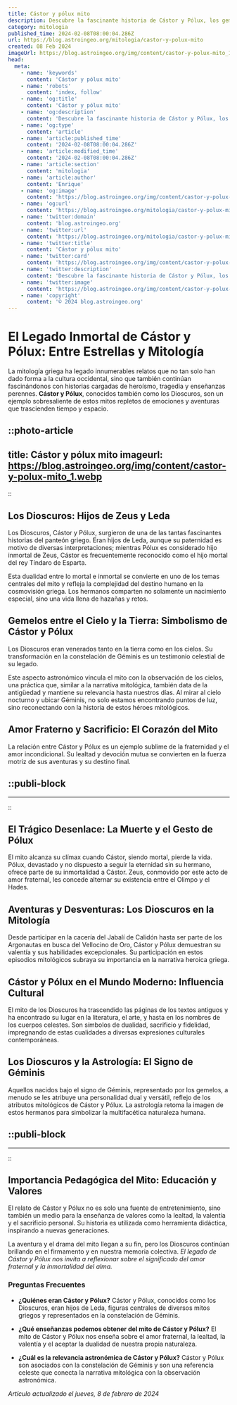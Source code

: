 ```yaml
---
title: Cástor y pólux mito
description: Descubre la fascinante historia de Cástor y Pólux, los gemelos divinos del mito griego que simbolizan lealtad y heroísmo eternos.
category: mitologia
published_time: 2024-02-08T08:00:04.286Z
url: https://blog.astroingeo.org/mitologia/castor-y-polux-mito
created: 08 Feb 2024
imageUrl: https://blog.astroingeo.org/img/content/castor-y-polux-mito_1.webp
head:
  meta:
    - name: 'keywords'
      content: 'Cástor y pólux mito'
    - name: 'robots'
      content: 'index, follow'
    - name: 'og:title'
      content: 'Cástor y pólux mito'
    - name: 'og:description'
      content: 'Descubre la fascinante historia de Cástor y Pólux, los gemelos divinos del mito griego que simbolizan lealtad y heroísmo eternos.'
    - name: 'og:type'
      content: 'article'
    - name: 'article:published_time'
      content: '2024-02-08T08:00:04.286Z'
    - name: 'article:modified_time'
      content: '2024-02-08T08:00:04.286Z'
    - name: 'article:section'
      content: 'mitologia'
    - name: 'article:author'
      content: 'Enrique'
    - name: 'og:image'
      content: 'https://blog.astroingeo.org/img/content/castor-y-polux-mito_1.webp'
    - name: 'og:url'
      content: 'https://blog.astroingeo.org/mitologia/castor-y-polux-mito'
    - name: 'twitter:domain'
      content: 'blog.astroingeo.org'
    - name: 'twitter:url'
      content: 'https://blog.astroingeo.org/mitologia/castor-y-polux-mito'
    - name: 'twitter:title'
      content: 'Cástor y pólux mito'
    - name: 'twitter:card'
      content: 'https://blog.astroingeo.org/img/content/castor-y-polux-mito_1.webp'
    - name: 'twitter:description'
      content: 'Descubre la fascinante historia de Cástor y Pólux, los gemelos divinos del mito griego que simbolizan lealtad y heroísmo eternos.'
    - name: 'twitter:image'
      content: 'https://blog.astroingeo.org/img/content/castor-y-polux-mito_1.webp'
    - name: 'copyright'
      content: '© 2024 blog.astroingeo.org'
---
```

# El Legado Inmortal de Cástor y Pólux: Entre Estrellas y Mitología

La mitología griega ha legado innumerables relatos que no tan solo han dado forma a la cultura occidental, sino que también continúan fascinándonos con historias cargadas de heroísmo, tragedia y enseñanzas perennes. **Cástor y Pólux**, conocidos también como los Dioscuros, son un ejemplo sobresaliente de estos mitos repletos de emociones y aventuras que trascienden tiempo y espacio.


::photo-article
---
title: Cástor y pólux mito
imageurl: https://blog.astroingeo.org/img/content/castor-y-polux-mito_1.webp
---
::



## Los Dioscuros: Hijos de Zeus y Leda

Los Dioscuros, Cástor y Pólux, surgieron de una de las tantas fascinantes historias del panteón griego. Eran hijos de Leda, aunque su paternidad es motivo de diversas interpretaciones; mientras Pólux es considerado hijo inmortal de Zeus, Cástor es frecuentemente reconocido como el hijo mortal del rey Tíndaro de Esparta.

Esta dualidad entre lo mortal e inmortal se convierte en uno de los temas centrales del mito y refleja la complejidad del destino humano en la cosmovisión griega. Los hermanos comparten no solamente un nacimiento especial, sino una vida llena de hazañas y retos.

## Gemelos entre el Cielo y la Tierra: Simbolismo de Cástor y Pólux

Los Dioscuros eran venerados tanto en la tierra como en los cielos. Su transformación en la constelación de Géminis es un testimonio celestial de su legado. 

Este aspecto astronómico vincula el mito con la observación de los cielos, una práctica que, similar a la narrativa mitológica, también data de la antigüedad y mantiene su relevancia hasta nuestros días. Al mirar al cielo nocturno y ubicar Géminis, no solo estamos encontrando puntos de luz, sino reconectando con la historia de estos héroes mitológicos.

## Amor Fraterno y Sacrificio: El Corazón del Mito

La relación entre Cástor y Pólux es un ejemplo sublime de la fraternidad y el amor incondicional. Su lealtad y devoción mutua se convierten en la fuerza motriz de sus aventuras y su destino final.


  ::publi-block
  ---
  ---
  ::
  
  

## El Trágico Desenlace: La Muerte y el Gesto de Pólux

El mito alcanza su clímax cuando Cástor, siendo mortal, pierde la vida. Pólux, devastado y no dispuesto a seguir la eternidad sin su hermano, ofrece parte de su inmortalidad a Cástor. Zeus, conmovido por este acto de amor fraternal, les concede alternar su existencia entre el Olimpo y el Hades.

## Aventuras y Desventuras: Los Dioscuros en la Mitología

Desde participar en la cacería del Jabalí de Calidón hasta ser parte de los Argonautas en busca del Vellocino de Oro, Cástor y Pólux demuestran su valentía y sus habilidades excepcionales. Su participación en estos episodios mitológicos subraya su importancia en la narrativa heroica griega.

## Cástor y Pólux en el Mundo Moderno: Influencia Cultural

El mito de los Dioscuros ha trascendido las páginas de los textos antiguos y ha encontrado su lugar en la literatura, el arte, y hasta en los nombres de los cuerpos celestes. Son símbolos de dualidad, sacrificio y fidelidad, impregnando de estas cualidades a diversas expresiones culturales contemporáneas.

## Los Dioscuros y la Astrología: El Signo de Géminis

Aquellos nacidos bajo el signo de Géminis, representado por los gemelos, a menudo se les atribuye una personalidad dual y versátil, reflejo de los atributos mitológicos de Cástor y Pólux. La astrología retoma la imagen de estos hermanos para simbolizar la multifacética naturaleza humana.


  ::publi-block
  ---
  ---
  ::
  
  

## Importancia Pedagógica del Mito: Educación y Valores

El relato de Cástor y Pólux no es solo una fuente de entretenimiento, sino también un medio para la enseñanza de valores como la lealtad, la valentía y el sacrificio personal. Su historia es utilizada como herramienta didáctica, inspirando a nuevas generaciones.

La aventura y el drama del mito llegan a su fin, pero los Dioscuros continúan brillando en el firmamento y en nuestra memoria colectiva. *El legado de Cástor y Pólux nos invita a reflexionar sobre el significado del amor fraternal y la inmortalidad del alma.*

### Preguntas Frecuentes

- **¿Quiénes eran Cástor y Pólux?**
  Cástor y Pólux, conocidos como los Dioscuros, eran hijos de Leda, figuras centrales de diversos mitos griegos y representados en la constelación de Géminis.

- **¿Qué enseñanzas podemos obtener del mito de Cástor y Pólux?**
  El mito de Cástor y Pólux nos enseña sobre el amor fraternal, la lealtad, la valentía y el aceptar la dualidad de nuestra propia naturaleza.

- **¿Cuál es la relevancia astronómica de Cástor y Pólux?**
  Cástor y Pólux son asociados con la constelación de Géminis y son una referencia celeste que conecta la narrativa mitológica con la observación astronómica.

_Artículo actualizado el jueves, 8 de febrero de 2024_